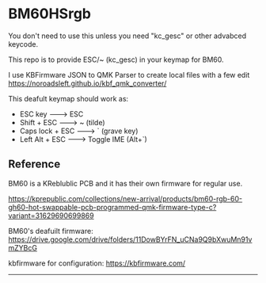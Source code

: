 <h1>BM60HSrgb</h1>
You don't need to use this unless you need "kc_gesc" or other advabced keycode.

This repo is to provide ESC/~ (kc_gesc) in your keymap for BM60.

I use KBFirmware JSON to QMK Parser to create local files with a few edit
https://noroadsleft.github.io/kbf_qmk_converter/

This deafult keymap should work as: 

- ESC key ---> ESC
- Shift + ESC ---> ~ (tilde)
- Caps lock + ESC ---> ` (grave key)
- Left Alt + ESC ---> Toggle IME (Alt+`)


Reference
---------------------------------------------------------------------------------
BM60 is a KReblublic PCB and it has their own firmware for regular use.

https://kprepublic.com/collections/new-arrival/products/bm60-rgb-60-gh60-hot-swappable-pcb-programmed-qmk-firmware-type-c?variant=31629690699869

BM60's deafuilt firmware:
https://drive.google.com/drive/folders/11DowBYrFN_uCNa9Q9bXwuMn91vmZYBcG

kbfirmware for configuration:
https://kbfirmware.com/

---------------------------------------------------------------------------------

